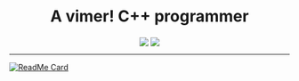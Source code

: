 <div align="center">
  <h1>A vimer! C++ programmer</h1>
  <div vertical-align="top">
    <img align="center" src="https://github-readme-stats.vercel.app/api?username=TwIStOy&count_private=true" />
    <img align="center" src="https://github-readme-stats.vercel.app/api/top-langs/?username=TwIStOy&hide=html&count_private=true&layout=compact" />
  </div>
</div>

----

[![ReadMe Card](https://github-readme-stats.vercel.app/api/pin?username=TwIStOy&repo=dotvim)](https://github.com/TwIStOy/dotvim)

